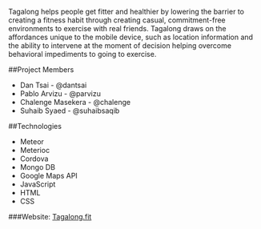 Tagalong helps people get fitter and healthier by lowering the barrier to creating a fitness habit through creating casual, commitment-free environments to exercise with real friends. Tagalong draws on the affordances unique to the mobile device, such as location information and the ability to intervene at the moment of decision helping overcome behavioral impediments to going to exercise.


##Project Members
* Dan Tsai - @dantsai
* Pablo Arvizu - @parvizu
* Chalenge Masekera - @chalenge
* Suhaib Syaed - @suhaibsaqib

##Technologies
* Meteor
* Meterioc
* Cordova
* Mongo DB
* Google Maps API
* JavaScript
* HTML
* CSS

###Website: [Tagalong.fit](http://tagalong.fit)
